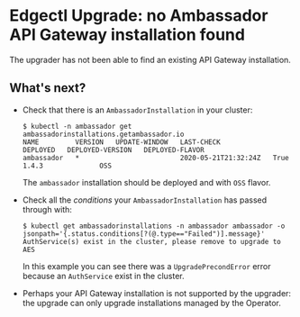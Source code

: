 # Edgectl Upgrade: no Ambassador API Gateway installation found

The upgrader has not been able to find an existing API Gateway installation.

## What's next?

* Check that there is an `AmbassadorInstallation` in your cluster:
  ```console
  $ kubectl -n ambassador get ambassadorinstallations.getambassador.io
  NAME         VERSION   UPDATE-WINDOW   LAST-CHECK             DEPLOYED   DEPLOYED-VERSION   DEPLOYED-FLAVOR
  ambassador   *                         2020-05-21T21:32:24Z   True       1.4.3              OSS
  ```
  The `ambassador` installation should be deployed and with `OSS` flavor.

* Check all the _conditions_ your `AmbassadorInstallation` has passed through with:
  ```console
  $ kubectl get ambassadorinstallations -n ambassador ambassador -o jsonpath='{.status.conditions[?(@.type=="Failed")].message}'
  AuthService(s) exist in the cluster, please remove to upgrade to AES
  ```
  In this example you can see there was a `UpgradePrecondError` error because an `AuthService`
  exist in the cluster.

* Perhaps your API Gateway installation is not supported by the upgrader: the upgrade can only
  upgrade installations managed by the Operator.
